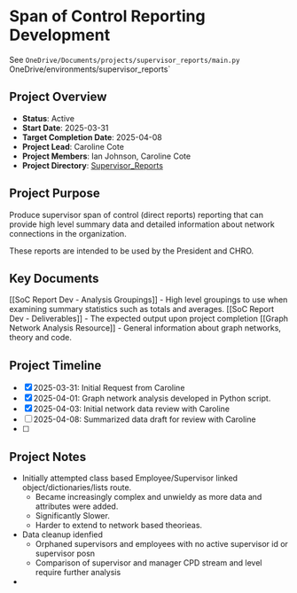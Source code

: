 # Span of Control Reporting Development

See 
	`OneDrive/Documents/projects/supervisor_reports/main.py
	`OneDrive/environments/supervisor_reports`
## Project Overview
- **Status**: Active
- **Start Date**: 2025-03-31
- **Target Completion Date**: 2025-04-08
- **Project Lead**: Caroline Cote
- **Project Members**: Ian Johnson, Caroline Cote
- **Project Directory**:  [Supervisor_Reports](file:////C:/Users/ijohnson/OneDrive%20-%20University%20of%20Vermont/Documents/projects/supervisor_reports) 
## Project Purpose
Produce supervisor span of control (direct reports) reporting that can provide high level summary data and detailed information about network connections in the organization. 

These reports are intended to be used by the President and CHRO.
## Key Documents

[[SoC Report Dev - Analysis Groupings]] - High level groupings to use when examining summary statistics such as totals and averages.
[[SoC Report Dev - Deliverables]] - The expected output upon project completion
[[Graph Network Analysis Resource]] - General information about graph networks, theory and code.
## Project Timeline

- [x] 2025-03-31: Initial Request from Caroline
- [x] 2025-04-01: Graph network analysis developed in Python script.
- [x] 2025-04-03: Initial network data review with Caroline
- [ ] 2025-04-08: Summarized data draft for review with Caroline
- [ ] 

## Project Notes
- Initially attempted class based Employee/Supervisor linked object/dictionaries/lists route. 
	- Became increasingly complex and unwieldy as more data and attributes were added.
	- Significantly Slower.
	- Harder to extend to network based theorieas.
- Data cleanup idenfied
	- Orphaned supervisors and employees with no active supervisor id or supervisor posn
	- Comparison of supervisor and manager CPD stream and level require further analysis
- 